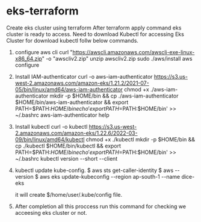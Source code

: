 # eks-terraform
Create eks cluster using terraform
After terraform apply command eks cluster is ready to access.
Need to download Kubectl for accessing Eks Cluster for download kubectl follw below commands.

1. configure aws cli 
    curl "https://awscli.amazonaws.com/awscli-exe-linux-x86_64.zip" -o "awscliv2.zip"
    unzip awscliv2.zip
    sudo ./aws/install
    aws configure 


2. Install IAM-authenticator 
    curl -o aws-iam-authenticator https://s3.us-west-2.amazonaws.com/amazon-eks/1.21.2/2021-07-05/bin/linux/amd64/aws-iam-authenticator
    chmod +x ./aws-iam-authenticator
    mkdir -p $HOME/bin && cp ./aws-iam-authenticator $HOME/bin/aws-iam-authenticator && export PATH=$PATH:$HOME/bin
    echo 'export PATH=$PATH:$HOME/bin' >> ~/.bashrc
    aws-iam-authenticator help

3. Install kubectl 
    curl -o kubectl https://s3.us-west-2.amazonaws.com/amazon-eks/1.22.6/2022-03-09/bin/linux/amd64/kubectl
    chmod +x ./kubectl
    mkdir -p $HOME/bin && cp ./kubectl $HOME/bin/kubectl && export PATH=$PATH:$HOME/bin
    echo 'export PATH=$PATH:$HOME/bin' >> ~/.bashrc
    kubectl version --short --client

4. kubectl update kube-config.
    $ aws sts get-caller-identity
    $ aws --version
    $ aws eks update-kubeconfig --region ap-south-1 --name dice-eks

    it will create $/home/user/.kube/config file.

5. After completion all this proccess run this command for checking we acceesing eks cluster or not.
